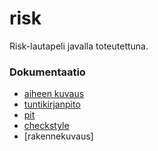 # risk
Risk-lautapeli javalla toteutettuna.
### Dokumentaatio
- [aiheen kuvaus](dokumentointi/aihemaarittely.md)
- [tuntikirjanpito](dokumentointi/tuntikirjanpito.md)
- [pit](https://htmlpreview.github.io/?https://github.com/w4ldo/risk/blob/master/dokumentointi/pit/201604230239/index.html)
- [checkstyle](https://htmlpreview.github.io/?https://github.com/w4ldo/risk/blob/master/dokumentointi/checkstyle/site/checkstyle.html)
- [rakennekuvaus]
